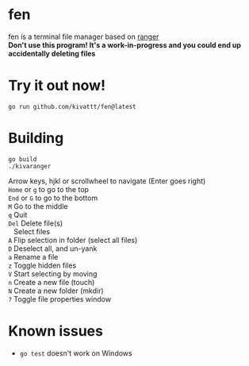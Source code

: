 # fen
fen is a terminal file manager based on [ranger](https://github.com/ranger/ranger)\
**Don't use this program! It's a work-in-progress and you could end up accidentally deleting files**

# Try it out now!
```
go run github.com/kivattt/fen@latest
```

# Building
```
go build
./kivaranger
```

Arrow keys, hjkl or scrollwheel to navigate (Enter goes right) \
`Home` or `g` to go to the top \
`End` or `G` to go to the bottom \
`M` Go to the middle \
`q` Quit \
`Del` Delete file(s) \
` ` Select files \
`A` Flip selection in folder (select all files) \
`D` Deselect all, and un-yank \
`a` Rename a file \
`z` Toggle hidden files \
`V` Start selecting by moving \
`n` Create a new file (touch) \
`N` Create a new folder (mkdir) \
`?` Toggle file properties window

# Known issues
- `go test` doesn't work on Windows
